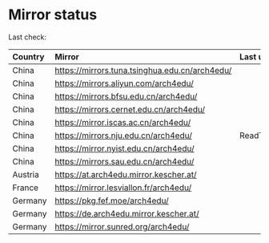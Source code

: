 <script src="./time.js"></script>
# Mirror status
Last check: <script type="text/javascript">localize(1725765801.665097);</script>

|Country|Mirror|Last update|
|:------|:-----|:----------|
|China|https://mirrors.tuna.tsinghua.edu.cn/arch4edu/|<script type="text/javascript">localize(1725734182);</script>|
|China|https://mirrors.aliyun.com/arch4edu/|<script type="text/javascript">localize(1725734182);</script>|
|China|https://mirrors.bfsu.edu.cn/arch4edu/|<script type="text/javascript">localize(1725734182);</script>|
|China|https://mirrors.cernet.edu.cn/arch4edu/|<script type="text/javascript">localize(1725734182);</script>|
|China|https://mirror.iscas.ac.cn/arch4edu/|<script type="text/javascript">localize(1725734182);</script>|
|China|https://mirrors.nju.edu.cn/arch4edu/|ReadTimeout|
|China|https://mirror.nyist.edu.cn/arch4edu/|<script type="text/javascript">localize(1725734182);</script>|
|China|https://mirrors.sau.edu.cn/arch4edu/|<script type="text/javascript">localize(1725734182);</script>|
|Austria|https://at.arch4edu.mirror.kescher.at/|<script type="text/javascript">localize(1725734182);</script>|
|France|https://mirror.lesviallon.fr/arch4edu/|<script type="text/javascript">localize(1725734182);</script>|
|Germany|https://pkg.fef.moe/arch4edu/|<script type="text/javascript">localize(1725734182);</script>|
|Germany|https://de.arch4edu.mirror.kescher.at/|<script type="text/javascript">localize(1725734182);</script>|
|Germany|https://mirror.sunred.org/arch4edu/|<script type="text/javascript">localize(1725734182);</script>|

<script src="./tablefilter/tablefilter.js"></script>
<script src="./table.js"></script>